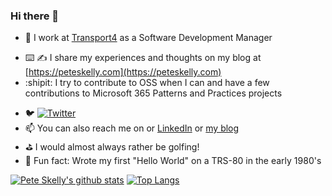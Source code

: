 <!--
**pkskelly/pkskelly** is a ✨ _special_ ✨ repository because its `README.md` (this file) appears on your GitHub profile.
-->

### Hi there 👋

- 💼 I work at [Transport4](https://www.transport4.com) as a Software Development Manager
<!-- - 💻 I'm a frequent speaker / organizer / attendee of Atlanta Community events including co-organizing the Atlanta SharePoint and Office 365 MeetUp-->
- ⌨️ ✍️ I share my experiences and thoughts on my blog at [https://peteskelly.com](https://peteskelly.com)
- :shipit: I try to contribute to OSS when I can and have a few contributions to Microsoft 365 Patterns and Practices projects
<!-- - 💬 Ask me about Microsoft 365 and Azure cloud dev -->
- 🐦 [![Twitter](https://img.shields.io/twitter/follow/pskelly?label=Follow%20%40pskelly&style=social)](https://twitter.com/pskelly)
- 📫 You can also reach me on or [LinkedIn](https://www.linkedin.com/in/peterskelly/) or [my blog](https://peteskelly.com)
- :golf: I would almost always rather be golfing!
- :notebook: Fun fact: Wrote my first "Hello World" on a TRS-80 in the early 1980's 


<!--
Here are some ideas to get you started:

- 🌱 I’m currently learning everything I can about Azure DevOps...
- 👯 I’m looking to collaborate on ...
- 🤔 I’m looking for help with ...
- 💬 Ask me about ...
- 📫 How to reach me: ...
- 😄 Pronouns: ...
-->


[![Pete Skelly's github stats](https://github-readme-stats.vercel.app/api?username=pkskelly)](https://github.com/anuraghazra/github-readme-stats)
[![Top Langs](https://github-readme-stats.vercel.app/api/top-langs/?username=pkskelly&layout=compact)](https://github.com/anuraghazra/github-readme-stats)




